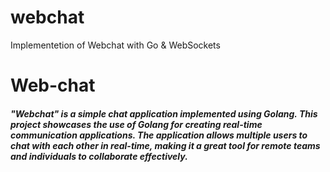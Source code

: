 # webchat
Implementetion of Webchat with Go &amp; WebSockets

<h1>Web-chat</h1>
<h5>"Webchat" is a simple chat application implemented using Golang. This project showcases the use of Golang for creating real-time communication applications. 
The application allows multiple users to chat with each other in real-time, making it a great tool for remote teams and individuals to collaborate effectively.</h5>
